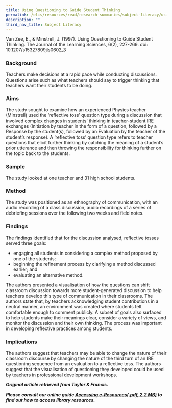 ```yaml
---
title: Using Questioning to Guide Student Thinking
permalink: /elis/resources/read/research-summaries/subject-literacy/using-questioning-to-guide-student-thinking/
description: ""
third_nav_title: Subject Literacy
---
```

Van Zee, E., & Minstrell, J. (1997). Using Questioning to Guide Student Thinking. The Journal of the Learning Sciences, 6(2), 227-269. doi: 10.1207/s15327809jls0602\_3

### Background

Teachers make decisions at a rapid pace while conducting discussions. Questions arise such as what teachers should say to trigger thinking that teachers want their students to be doing.

### Aims

The study sought to examine how an experienced Physics teacher (Minstrell) used the ‘reflective toss’ question type during a discussion that involved complex changes in students’ thinking in teacher-student IRE exchanges (Initiation by teacher in the form of a question, followed by a Response by the student(s), followed by an Evaluation by the teacher of the student’s response). A ‘reflective toss’ question type refers to teacher questions that elicit further thinking by catching the meaning of a student’s prior utterance and then throwing the responsibility for thinking further on the topic back to the students.

### Sample

The study looked at one teacher and 31 high school students.

### Method

The study was positioned as an ethnography of communication, with an audio recording of a class discussion, audio recordings of a series of debriefing sessions over the following two weeks and field notes.

### Findings

The findings identified that for the discussion analysed, reflective tosses served three goals:  

*   engaging all students in considering a complex method proposed by one of the students;
*   beginning the refinement process by clarifying a method discussed earlier; and
*   evaluating an alternative method.

The authors presented a visualisation of how the questions can shift classroom discussion towards more student-generated discussion to help teachers develop this type of communication in their classrooms. The authors state that, by teachers acknowledging student contributions in a neutral manner, an environment was created where students felt comfortable enough to comment publicly. A subset of goals also surfaced to help students make their meanings clear, consider a variety of views, and monitor the discussion and their own thinking. The process was important in developing reflective practices among students.

### Implications

The authors suggest that teachers may be able to change the nature of their classroom discourse by changing the nature of the third turn of an IRE questioning sequence from an evaluation to a reflective toss. The authors suggest that the visualisation of questioning they developed could be used by teachers in professional development workshops.

_**Original article retrieved from Taylor & Francis.**_ 

**_Please consult our online guide [Accessing e-Resources(.pdf, 2.2 MB)](https://academyofsingaporeteachers-moe-edu-sg-admin.cwp.sg/elis/resources/read/research-summaries/subject-literacy/18e45074-6b1b-4ac7-811f-1a8da16c4f81 "Accessing e-Resources") to find out how to access library resources._**